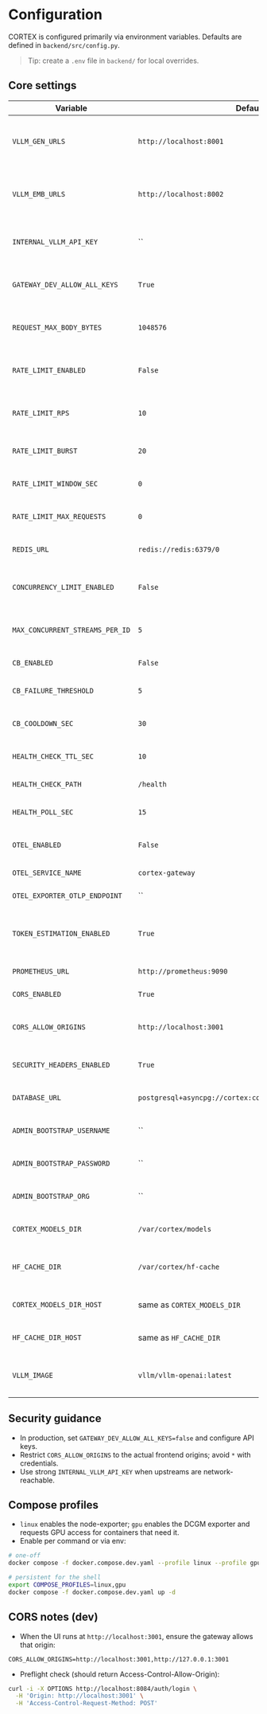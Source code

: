 # Configuration

CORTEX is configured primarily via environment variables. Defaults are defined in `backend/src/config.py`.

> Tip: create a `.env` file in `backend/` for local overrides.

## Core settings

| Variable | Default | Description |
|---|---|---|
| `VLLM_GEN_URLS` | `http://localhost:8001` | Comma-separated base URLs for generation pool |
| `VLLM_EMB_URLS` | `http://localhost:8002` | Comma-separated base URLs for embeddings pool |
| `INTERNAL_VLLM_API_KEY` | `` | Token used by gateway to call private vLLM upstreams |
| `GATEWAY_DEV_ALLOW_ALL_KEYS` | `True` | Dev bypass for API key auth (set to `False` in prod) |
| `REQUEST_MAX_BODY_BYTES` | `1048576` | Max request size (bytes); 413 if exceeded |
| `RATE_LIMIT_ENABLED` | `False` | Enable rate limit checks (Redis required) |
| `RATE_LIMIT_RPS` | `10` | Requests per second allowed per identifier |
| `RATE_LIMIT_BURST` | `20` | Additional burst per second |
| `RATE_LIMIT_WINDOW_SEC` | `0` | Sliding window length (0 disables) |
| `RATE_LIMIT_MAX_REQUESTS` | `0` | Max requests within sliding window |
| `REDIS_URL` | `redis://redis:6379/0` | Redis connection URL |
| `CONCURRENCY_LIMIT_ENABLED` | `False` | Limit concurrent streams per identifier |
| `MAX_CONCURRENT_STREAMS_PER_ID` | `5` | Max concurrent streaming requests |
| `CB_ENABLED` | `False` | Enable circuit breaker |
| `CB_FAILURE_THRESHOLD` | `5` | Failures before opening breaker |
| `CB_COOLDOWN_SEC` | `30` | Cooldown period after breaker trips |
| `HEALTH_CHECK_TTL_SEC` | `10` | Health snapshot TTL used in routing |
| `HEALTH_CHECK_PATH` | `/health` | Upstream health path |
| `HEALTH_POLL_SEC` | `15` | Background health poll cadence |
| `OTEL_ENABLED` | `False` | Enable OpenTelemetry tracing |
| `OTEL_SERVICE_NAME` | `cortex-gateway` | OTel service.name |
| `OTEL_EXPORTER_OTLP_ENDPOINT` | `` | OTLP HTTP endpoint |
| `TOKEN_ESTIMATION_ENABLED` | `True` | Estimate token counts when upstream doesn’t return usage |
| `PROMETHEUS_URL` | `http://prometheus:9090` | Prometheus base URL |
| `CORS_ENABLED` | `True` | Enable CORS middleware |
| `CORS_ALLOW_ORIGINS` | `http://localhost:3001` | Allowed origins (comma-separated or `*`) |
| `SECURITY_HEADERS_ENABLED` | `True` | Add secure headers on responses |
| `DATABASE_URL` | `postgresql+asyncpg://cortex:cortex@postgres:5432/cortex` | Async SQLAlchemy URL |
| `ADMIN_BOOTSTRAP_USERNAME` | `` | Optional owner bootstrap username |
| `ADMIN_BOOTSTRAP_PASSWORD` | `` | Optional owner bootstrap password |
| `ADMIN_BOOTSTRAP_ORG` | `` | Optional org name on bootstrap |
| `CORTEX_MODELS_DIR` | `/var/cortex/models` | Container-visible models directory |
| `HF_CACHE_DIR` | `/var/cortex/hf-cache` | Container-visible Hugging Face cache |
| `CORTEX_MODELS_DIR_HOST` | same as `CORTEX_MODELS_DIR` | Host path for models (Docker bind) |
| `HF_CACHE_DIR_HOST` | same as `HF_CACHE_DIR` | Host path for HF cache (Docker bind) |
| `VLLM_IMAGE` | `vllm/vllm-openai:latest` | Image used for managed model containers |

## Security guidance
- In production, set `GATEWAY_DEV_ALLOW_ALL_KEYS=false` and configure API keys.
- Restrict `CORS_ALLOW_ORIGINS` to the actual frontend origins; avoid `*` with credentials.
- Use strong `INTERNAL_VLLM_API_KEY` when upstreams are network-reachable.

## Compose profiles
- `linux` enables the node-exporter; `gpu` enables the DCGM exporter and requests GPU access for containers that need it.
- Enable per command or via env:
```bash
# one-off
docker compose -f docker.compose.dev.yaml --profile linux --profile gpu up -d

# persistent for the shell
export COMPOSE_PROFILES=linux,gpu
docker compose -f docker.compose.dev.yaml up -d
```

## CORS notes (dev)
- When the UI runs at `http://localhost:3001`, ensure the gateway allows that origin:
```
CORS_ALLOW_ORIGINS=http://localhost:3001,http://127.0.0.1:3001
```
- Preflight check (should return Access-Control-Allow-Origin):
```bash
curl -i -X OPTIONS http://localhost:8084/auth/login \
  -H 'Origin: http://localhost:3001' \
  -H 'Access-Control-Request-Method: POST'
```
